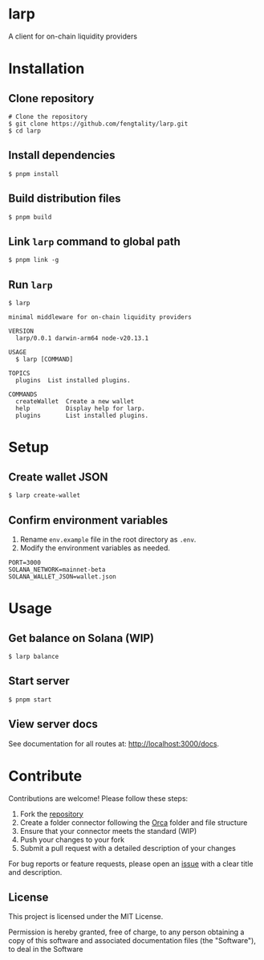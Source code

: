larp
=================

A client for on-chain liquidity providers

# Installation

## Clone repository

```sh-session
# Clone the repository
$ git clone https://github.com/fengtality/larp.git
$ cd larp
```

## Install dependencies
```sh-session
$ pnpm install
```

## Build distribution files
```sh-session
$ pnpm build
```

## Link `larp` command to global path
```sh-session
$ pnpm link -g
```

## Run `larp`
```sh-session
$ larp

minimal middleware for on-chain liquidity providers

VERSION
  larp/0.0.1 darwin-arm64 node-v20.13.1

USAGE
  $ larp [COMMAND]

TOPICS
  plugins  List installed plugins.

COMMANDS
  createWallet  Create a new wallet
  help          Display help for larp.
  plugins       List installed plugins.
```

# Setup

## Create wallet JSON
```sh-session
$ larp create-wallet
```

## Confirm environment variables

1. Rename `env.example` file in the root directory as `.env`.
2. Modify the environment variables as needed.

```sh-session
PORT=3000
SOLANA_NETWORK=mainnet-beta
SOLANA_WALLET_JSON=wallet.json
```

# Usage

## Get balance on Solana (WIP)
```
$ larp balance
```

## Start server
```
$ pnpm start
```

## View server docs

See documentation for all routes at: [http://localhost:3000/docs](http://localhost:3000/docs).

# Contribute

Contributions are welcome! Please follow these steps:

1. Fork the [repository](http://github.com/fengtality/larp)
2. Create a folder connector following the [Orca](src/connectors/orca) folder and file structure
3. Ensure that your connector meets the standard (WIP)
4. Push your changes to your fork
5. Submit a pull request with a detailed description of your changes

For bug reports or feature requests, please open an [issue](http://github.com/fengtality/larp/issues) with a clear title and description.

## License

This project is licensed under the MIT License.

Permission is hereby granted, free of charge, to any person obtaining a copy
of this software and associated documentation files (the "Software"), to deal
in the Software